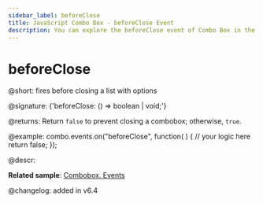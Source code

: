 ```yaml
---
sidebar_label: beforeClose
title: JavaScript Combo Box - beforeClose Event 
description: You can explore the beforeClose event of Combo Box in the documentation of the DHTMLX JavaScript UI library. Browse developer guides and API reference, try out code examples and live demos, and download a free 30-day evaluation version of DHTMLX Suite.
---
```


# beforeClose

@short: fires before closing a list with options

@signature: {'beforeClose: () => boolean | void;'}

@returns:
Return `false` to prevent closing a combobox; otherwise, `true`.

@example:
combo.events.on("beforeClose", function( ) {
    // your logic here
    return false;
});

@descr:

**Related sample**: [Combobox. Events](https://snippet.dhtmlx.com/n70eqx5l)

@changelog: added in v6.4
